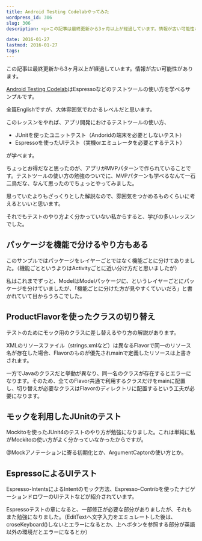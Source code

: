 ```yaml
---
title: Android Testing Codelabやってみた
wordpress_id: 306
slug: 306
description: <p>この記事は最終更新から3ヶ月以上が経過しています。情報が古い可能性があります。Android Testing CodelabはEspressoなどのテストツールの使い方を学べるサンプルです。 全篇Englishですが、大 [&hellip;]</p>

date: 2016-01-27
lastmod: 2016-01-27
tags: 
---
```


<div id="wppda_alert">この記事は最終更新から3ヶ月以上が経過しています。情報が古い可能性があります。</div><p><a href="https://codelabs.developers.google.com/codelabs/android-testing/index.html#0">Android Testing Codelab</a>はEspressoなどのテストツールの使い方を学べるサンプルです。</p>
<p>全篇Englishですが、大体雰囲気でわかるレベルだと思います。</p>
<p>このレッスンをやれば、アプリ開発におけるテストツールの使い方、</p>
<ul>
<li>JUnitを使ったユニットテスト（Andoridの端末を必要としないテスト）</li>
<li>Espressoを使ったUIテスト（実機orエミュレータを必要とするテスト）</li>
</ul>
<p>が学べます。</p>
<p>ちょっとお得だなと思ったのが、アプリがMVPパターンで作られていることです。テストツールの使い方の勉強のついでに、MVPパターンも学べるなんて一石二鳥だな、なんて思ったのでちょっとやってみました。</p>
<p>思っていたよりもざっくりとした解説なので、雰囲気をつかめるものくらいに考えるといいと思います。</p>
<p>それでもテストのやり方よく分かっていない私からすると、学びの多いレッスンでした。</p>
<h2>パッケージを機能で分けるやり方もある</h2>
<p>このサンプルではパッケージをレイヤーごとではなく機能ごとに分けてありました。（機能ごとというよりはActivityごとに近い分け方だと思いましたが）</p>
<p>私はこれまでずっと、ModelはModelパッケージに、というレイヤーごとにパッケージを分けていましたが、「機能ごとに分けた方が見やすくていいだろ」と書かれていて目からうろこでした。</p>
<h2>ProductFlavorを使ったクラスの切り替え</h2>
<p>テストのためにモック用のクラスに差し替えるやり方の解説があります。</p>
<p>XMLのリソースファイル（strings.xmlなど）は異なるFlavorで同一のリソース名が存在した場合、Flavorのものが優先されmainで定義したリソースは上書きされます。</p>
<p>一方でJavaのクラスだと挙動が異なり、同一名のクラスが存在するとエラーになります。そのため、全てのFlavor共通で利用するクラスだけをmainに配置し、切り替えが必要なクラスはFlavorのディレクトリに配置するという工夫が必要になります。</p>
<h2>モックを利用したJUnitのテスト</h2>
<p>Mockitoを使ったJUnit4のテストのやり方が勉強になりました。これは単純に私がMockitoの使い方がよく分かっていなかったからですが。</p>
<p>@Mockアノテーションに寄る初期化とか、ArgumentCaptorの使い方とか。</p>
<h2>EspressoによるUIテスト</h2>
<p>Espresso-IntentsによるIntentのモック方法、Espresso-Contribを使ったナビゲーションドロワーのUIテストなどが紹介されています。</p>
<p>Espressoテストの章になると、一部修正が必要な部分がありましたが、それもまた勉強になりました。（EditTextへ文字入力をエミュレートした後は、croseKeyboard()しないとエラーになるとか、上へボタンを参照する部分が英語以外の環境だとエラーになるとか）</p>

  